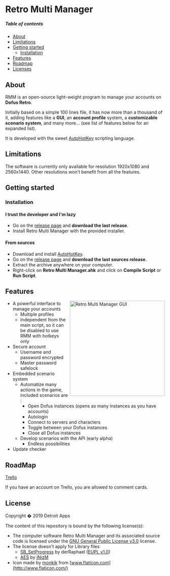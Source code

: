 # Retro Multi Manager



##### Table of contents

<!-- toc -->

- [About](#about)
- [Limitations](#limitations)
- [Getting started](#getting-started)
  * [Installation](#installation)
- [Features](#features)
- [Roadmap](#roadmap)
- [Licenses](#licenses)

<!-- tocstop -->

## About

RMM is an open-source light-weight program to manage your accounts on **Dofus Retro**.

Initially based on a simple 100 lines file, it has now more than a thousand of it, adding features like a **GUI**, an **account profile** system, a **customizable scenario system**, and many more... (see list of features below for an expanded list).

It is developed with the sweet [AutoHotKey](https://www.autohotkey.com/) scripting language.

## Limitations

The software is currently only available for resolution 1920x1080 and 2560x1440. Other resolutions won't benefit from all the features.

## Getting started

### Installation

#### I trust the developer and I'm lazy

- Go on the [release page](https://github.com/DetroitApps/RetroMultiManager/releases) and **download the last release**.
- Install Retro Multi Manager with the provided installer.

#### From sources

- Download and install [AutoHotKey](https://www.autohotkey.com/).
- Go on the [release page](https://github.com/DetroitApps/RetroMultiManager/releases) and **download the last sources release**.
- Extract the archive anywhere on your computer.
- Right-click on **Retro Multi Manager.ahk** and click on **Compile Script** or **Run Script**.

## Features

<img align="right" height="300" width="300" src="../assets/gui.png?raw=true" alt="Retro Multi Manager GUI"/>

- A powerful interface to manage your accounts
  - Multiple profiles
  - Independent from the main script, so it can be disabled to use RMM with hotkeys only
- Secure account
  - Username and password encrypted
  - Master password safelock
- Embedded scenario system
  - Automatize many actions in the game, included scenarios are :
    - Open Dofus instances (opens as many instances as you have accounts)
    - Autologin
    - Connect to servers and characters
    - Toggle between your Dofus instances
    - Close all Dofus instances
  - Develop scenarios with the API (early alpha)
    - Endless possibilities
- Update checker

## RoadMap

[Trello](https://trello.com/b/NcZHByWN/retro-multi-manager-dev)

If you have an account on Trello, you are allowed to comment cards.

## License

Copyright � 2019 Detroit Apps

The content of this repository is bound by the following license(s):

- The computer software Retro Multi Manager and its associated source code is licensed under the [GNU General Public License v3.0](https://github.com/DetroitApps/RetroMultiManager/blob/master/LICENSE) license.
- The license doesn't apply for Library files
  - [SB_SetProgress]( https://autohotkey.com/board/topic/34593-stdlib-sb-setprogress/ ) by derRaphael ([EUPL v1.0](https://spdx.org/licenses/EUPL-1.0.html))
  - [AES](https://gist.github.com/jNizM/79aa6a4b8ec428bf780f) by [jNizM]( https://gist.github.com/jNizM )
-  Icon made by [monkik](https://www.flaticon.com/authors/monkik) from [www.flaticon.com](http://www.flaticon.com/) 

